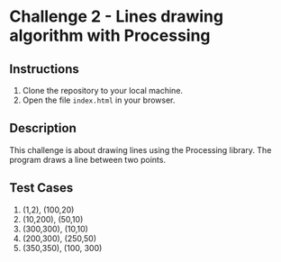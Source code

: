 # Challenge 2 - Lines drawing algorithm with Processing

## Instructions

1. Clone the repository to your local machine.
2. Open the file `index.html` in your browser.

## Description

This challenge is about drawing lines using the Processing library. The program draws a line between two points.

## Test Cases

1. (1,2), (100,20)
1. (10,200), (50,10)
1. (300,300), (10,10)
1. (200,300), (250,50)
1. (350,350), (100, 300)
